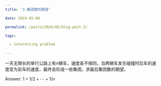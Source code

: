 ```yaml
---
title: '3.集团数的期望'

date: 2024-05-09

permalink: /posts/2024/05/blog-post-3/

tags:

  - interesting problem
  
---
```


 一天无限长的单行公路上有$n$辆车，速度各不相同，当两辆车发生碰撞时后车的速度变为前车的速度，最终会形成一些集团。求最后集团数的期望。


Answer: $1+1/2+\cdots+1/n$ 
